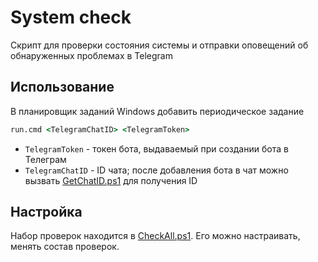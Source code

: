 # System check

Скрипт для проверки состояния системы и отправки оповещений об обнаруженных проблемах в Telegram

## Использование

В планировщик заданий Windows добавить периодическое задание

```cmd
run.cmd <TelegramChatID> <TelegramToken>
```

- `TelegramToken` - токен бота, выдаваемый при создании бота в Телеграм
- `TelegramChatID` - ID чата; после добавления бота в чат можно вызвать [GetChatID.ps1](./GetChatID.ps1) для получения ID

## Настройка

Набор проверок находится в [CheckAll.ps1](./CheckAll.ps1). Его можно настраивать, менять состав проверок.
